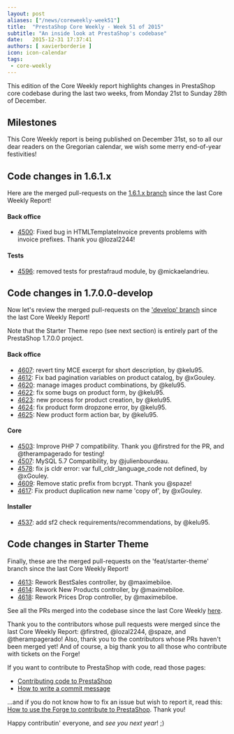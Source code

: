 ```yaml
---
layout: post
aliases: ["/news/coreweekly-week51"]
title:  "PrestaShop Core Weekly - Week 51 of 2015"
subtitle: "An inside look at PrestaShop's codebase"
date:   2015-12-31 17:37:41
authors: [ xavierborderie ]
icon: icon-calendar
tags:
 - core-weekly
---
```


This edition of the Core Weekly report highlights changes in PrestaShop core codebase during the last two weeks, from Monday 21st to Sunday 28th of December.


## Milestones

This Core Weekly report is being published on December 31st, so to all our dear readers on the Gregorian calendar, we wish some merry end-of-year festivities!


## Code changes in 1.6.1.x

Here are the merged pull-requests on the [1.6.1.x branch](https://github.com/PrestaShop/PrestaShop/tree/1.6.1.x) since the last Core Weekly Report!


#### Back office
 
 * [4500](https://github.com/PrestaShop/PrestaShop/pull/4500): Fixed bug in HTMLTemplateInvoice prevents problems with invoice prefixes. Thank you @lozal2244!

 
#### Tests

 * [4596](https://github.com/PrestaShop/PrestaShop/pull/4596): removed tests for prestafraud module, by @mickaelandrieu.


## Code changes in 1.7.0.0-develop

Now let's review the merged pull-requests on the ['develop' branch](https://github.com/PrestaShop/PrestaShop/tree/develop) since the last Core Weekly Report!

Note that the Starter Theme repo (see next section) is entirely part of the PrestaShop 1.7.0.0 project.

 
#### Back office

 * [4607](https://github.com/PrestaShop/PrestaShop/pull/4607): revert tiny MCE excerpt for short description, by @kelu95.
 * [4612](https://github.com/PrestaShop/PrestaShop/pull/4612): Fix bad pagination variables on product catalog, by @xGouley.
 * [4620](https://github.com/PrestaShop/PrestaShop/pull/4620): manage images product combinations, by @kelu95.
 * [4622](https://github.com/PrestaShop/PrestaShop/pull/4622): fix some bugs on product form, by @kelu95.
 * [4623](https://github.com/PrestaShop/PrestaShop/pull/4623): new process for product creation, by @kelu95.
 * [4624](https://github.com/PrestaShop/PrestaShop/pull/4624): fix product form dropzone error, by @kelu95.
 * [4625](https://github.com/PrestaShop/PrestaShop/pull/4625): New product form action bar, by @kelu95.
 


#### Core

 * [4503](https://github.com/PrestaShop/PrestaShop/pull/4503): Improve PHP 7 compatibility. Thank you @firstred for the PR, and @therampagerado for testing!
 * [4507](https://github.com/PrestaShop/PrestaShop/pull/4507): MySQL 5.7 Compatibility, by @julienbourdeau.
 * [4578](https://github.com/PrestaShop/PrestaShop/pull/4578): fix js cldr error: var full_cldr_language_code not defined, by @xGouley.
 * [4609](https://github.com/PrestaShop/PrestaShop/pull/4609): Remove static prefix from bcrypt. Thank you @spaze!
 * [4617](https://github.com/PrestaShop/PrestaShop/pull/4617): Fix product duplication new name 'copy of', by @xGouley.

 
 
#### Installer

 * [4537](https://github.com/PrestaShop/PrestaShop/pull/4537): add sf2 check requirements/recommendations, by @kelu95.

 
 
## Code changes in Starter Theme

Finally, these are the merged pull-requests on the 'feat/starter-theme' branch since the last Core Weekly Report!

 * [4613](https://github.com/PrestaShop/PrestaShop/pull/4613): Rework BestSales controller, by @maximebiloe.
 * [4614](https://github.com/PrestaShop/PrestaShop/pull/4614): Rework New Products controller, by @maximebiloe.
 * [4618](https://github.com/PrestaShop/PrestaShop/pull/4618): Rework Prices Drop controller, by @maximebiloe.

 
 
 
See all the PRs merged into the codebase since the last Core Weekly [here](https://github.com/PrestaShop/PrestaShop/pulls?utf8=%E2%9C%93&q=is%3Apr+merged%3A2015-12-21..2015-12-27+is%3Aclosed+).

Thank you to the contributors whose pull requests were merged since the last Core Weekly Report: @firstred, @lozal2244, @spaze, and @therampagerado! Also, thank you to the contributors whose PRs haven't been merged yet! And of course, a big thank you to all those who contribute with tickets on the Forge!

If you want to contribute to PrestaShop with code, read those pages:

 * [Contributing code to PrestaShop](http://doc.prestashop.com/display/PS16/Contributing+code+to+PrestaShop)
 * [How to write a commit message](http://doc.prestashop.com/display/PS16/How+to+write+a+commit+message)

...and if you do not know how to fix an issue but wish to report it, read this: [How to use the Forge to contribute to PrestaShop](http://doc.prestashop.com/display/PS16/How+to+use+the+Forge+to+contribute+to+PrestaShop). Thank you!

Happy contributin' everyone, and _see you next year_! ;)
